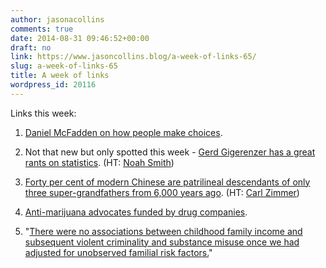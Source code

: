 ```yaml
---
author: jasonacollins
comments: true
date: 2014-08-31 09:46:52+00:00
draft: no
link: https://www.jasoncollins.blog/a-week-of-links-65/
slug: a-week-of-links-65
title: A week of links
wordpress_id: 20116
---
```


Links this week:






	
  1. [Daniel McFadden on how people make choices](http://blog.lindau-nobel.org/daniel-mcfadden-understanding-better-how-people-really-make-choices/?utm_source=rss&utm_medium=rss&utm_campaign=daniel-mcfadden-understanding-better-how-people-really-make-choices).

	
  2. Not that new but only spotted this week - [Gerd Gigerenzer has a great rants on statistics](http://edge.org/response-detail/25462). (HT: [Noah Smith](https://twitter.com/Noahpinion))

	
  3. [Forty per cent of modern Chinese are patrilineal descendants of only three super-grandfathers from 6,000 years ago](http://www.plosone.org/article/info%3Adoi%2F10.1371%2Fjournal.pone.0105691). (HT: [Carl Zimmer](https://twitter.com/carlzimmer))

	
  4. [Anti-marijuana advocates funded by drug companies](http://www.vice.com/en_uk/read/leading-anti-marijuana-academics-are-paid-by-painkiller-drug-companies).

	
  5. "[There were no associations between childhood family income and subsequent violent criminality and substance misuse once we had adjusted for unobserved familial risk factors.](http://bjp.rcpsych.org/content/early/2014/08/14/bjp.bp.113.136200.abstract)"


